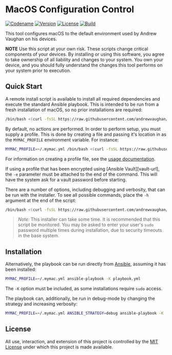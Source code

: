 # MacOS Configuration Control

[![Codename][codename-image]][codename-url]
[![Version][version-image]][codename-url]
[![License][license-image]][license-url]
[![Build][build-image]][build-url]

This tool configures macOS to the default environment used by Andrew Vaughan on his devices.

  **NOTE** Use this script at your own risk.  These scripts change critical components of your devices.  By installing
  or using this software, you agree to take ownership of all liability and changes to your system.  You own your
  device, and you should fully understand the changes this tool performs on your system prior to execution.

## Quick Start

A remote install script is available to install all required dependencies and execute the standard Ansible playbook.
This is intended to be run from a fresh installation of macOS, so no prior installations are required:

```bash
/bin/bash <(curl -fsSL https://raw.githubusercontent.com/andrewvaughan/mymac/master/install)
```

By default, no actions are performed.  In order to perform setup, you must supply a profile.  This is done by creating
a file and passing it's location in as the `MYMAC_PROFILE` environment variable.  For instance:

```bash
MYMAC_PROFILE=~/.mymac.yml /bin/bash <(curl -fsSL https://raw.githubusercontent.com/andrewvaughan/mymac/master/install)
```

For information on creating a profile file, see the [usage documentation](USAGE.md).

If using a profile that has been encrypted using [Ansible Vault][vault-url], the `-e` parameter must be attached to
the end of the command.  This will have the system ask for a vault password before starting.

There are a number of options, including debugging and verbosity, that can be run with the installer.  To see all
possible commands, place the `-h` argument at the end of the script:

```bash
/bin/bash <(curl -fsSL https://raw.githubusercontent.com/andrewvaughan/mymac/master/install) -h
```

> *Note:* This installer can take some time.  It is recommended that this script be monitored.  You may be asked to
> enter your user's `sudo` password multiple times during installation, due to security timeouts in the base system.


## Installation

Alternatively, the playbook can be run directly from [Ansible][ansible-url], assuming it has been installed:

```bash
MYMAC_PROFILE=~/.mymac.yml ansible-playbook -K playbook.yml
```

The `-K` option must be included, as some installations require `sudo` access.

The playbook can, additionally, be run in debug-mode by changing the strategy and increasing verbosity:

```bash
MYMAC_PROFILE=~/.mymac.yml ANSIBLE_STRATEGY=debug ansible-playbook -K -vv playbook.yml
```

## License

All use, interaction, and extension of this project is controlled by the [MIT License](LICENSE) under which this
project is made available.



[version-image]:  https://img.shields.io/badge/Version-0.1.0-blue.svg?style=flat
[version-url]:    https://github.com/andrewvaughan/mymac/releases/tag/0.1.0
[codename-image]: https://img.shields.io/badge/macOS-High_Sierra-blue.svg?style=flat
[codename-url]:   https://www.apple.com/macos/high-sierra/
[license-image]:  https://img.shields.io/badge/License-MIT-orange.svg?style=flat
[license-url]:    https://github.com/andrewvaughan/mymac/blob/master/LICENSE
[build-image]:    https://travis-ci.org/andrewvaughan/mymac.svg?branch=master
[build-url]:      https://travis-ci.org/andrewvaughan/mymac

[ansible-url]:    https://www.ansible.com/
